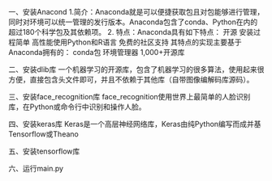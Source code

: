 一、安装Anacond 1.简介：Anaconda就是可以便捷获取包且对包能够进行管理，同时对环境可以统一管理的发行版本。Anaconda包含了conda、Python在内的超过180个科学包及其依赖项。 2. 特点：Anaconda具有如下特点： 开源 安装过程简单 高性能使用Python和R语言 免费的社区支持 其特点的实现主要基于Anaconda拥有的： conda包 环境管理器 1,000+开源库

二、安装dlib库 一个机器学习的开源库，包含了机器学习的很多算法，使用起来很方便，直接包含头文件即可，并且不依赖于其他库（自带图像编解码库源码）。

三、安装face_recognition库 face_recognition使用世界上最简单的人脸识别库，在Python或命令行中识别和操作人脸。

四、安装keras库 Keras是一个高层神经网络库，Keras由纯Python编写而成并基Tensorflow或Theano

五、安装tensorflow库

六、运行main.py
